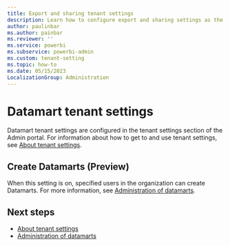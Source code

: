 ```yaml
---
title: Export and sharing tenant settings
description: Learn how to configure export and sharing settings as the Power BI tenant admin. 
author: paulinbar
ms.author: painbar
ms.reviewer: ''
ms.service: powerbi
ms.subservice: powerbi-admin
ms.custom: tenant-setting
ms.topic: how-to
ms.date: 05/15/2023
LocalizationGroup: Administration
---
```


# Datamart tenant settings

Datamart tenant settings are configured in the tenant settings section of the Admin portal. For information about how to get to and use tenant settings, see [About tenant settings](service-admin-portal-about-tenant-settings.md).

## Create Datamarts (Preview)

When this setting is on, specified users in the organization can create Datamarts. For more information, see [Administration of datamarts](https://learn.microsoft.com/en-us/power-bi/transform-model/datamarts/datamarts-administration).

## Next steps

* [About tenant settings](service-admin-portal-about-tenant-settings.md)
* [Administration of datamarts](https://learn.microsoft.com/en-us/power-bi/transform-model/datamarts/datamarts-administration)